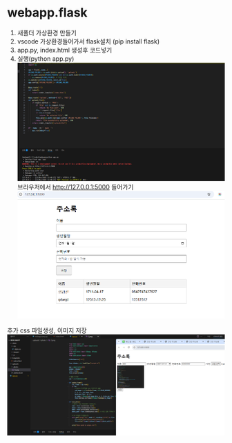 # webapp.flask
1. 새폴더 가상환경 만들기
2. vscode 가상환경들어가서 flask설치 (pip install flask)
3. app.py, index.html 생성후 코드넣기
4. 실행(python app.py)
![이미지](1.png)
브라우저에서 http://127.0.0.1:5000 들어가기
![이미지](2.png)

추가
css 파일생성, 이미지 저장
![이미지](3.png)
